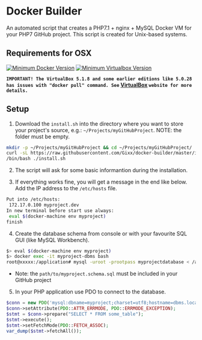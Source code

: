 # Docker Builder #

An automated script that creates a PHP7.1 + nginx + MySQL Docker VM for your PHP7 GitHub project. This script is created for Unix-based systems.

## Requirements for OSX ##
[![Minimum Docker Version](https://img.shields.io/badge/Docker%20Toolbox-%3E%3D1.10-blue.svg)](https://www.docker.com/products/docker-toolbox)
[![Minimum Virtualbox Version](https://img.shields.io/badge/VirtualBox-%3E%3D5.1.10-blue.svg)](https://www.virtualbox.org/wiki/Downloads?replytocom=98578)

**`IMPORTANT! The VirtualBox 5.1.8 and some earlier editions like 5.0.28 has issues with "docker pull" command. See` [VirtualBox](https://www.virtualbox.org/ticket/16084) `website for more details.`**

## Setup ##
1) Download the `install.sh` into the directory where you want to store your project's source, e.g.: `~/Projects/myGitHubProject`. 
NOTE: the folder must be empty.

```bash
mkdir -p ~/Projects/myGitHubProject && cd ~/Projects/myGitHubProject/
curl -sL https://raw.githubusercontent.com/Gixx/docker-builder/master/install.sh > ./install.sh
/bin/bash ./install.sh 
```
2) The script will ask for some basic informantion during the installation.

3) If everything works fine, you will get a message in the end like below. Add the IP address to the `/etc/hosts` file.
```bash
Put into /etc/hosts:
 172.17.0.100 myproject.dev
In new terminal before start use always:
 eval $(docker-machine env myproject)
finish
```

4) Create the database schema from console or with your favourite SQL GUI (like MySQL Workbench).
```bash
$> eval $(docker-machine env myproject)
$> docker exec -it myproject-dbms bash
root@xxxxx:/application# mysql -uroot -prootpass myprojectdatabase < /application/path/to/myproject.schema.sql
```

* Note: the ```path/to/myproject.schema.sql``` must be included in your GitHub project

5) In your PHP application use PDO to connect to the database.
```php
$conn = new PDO('mysql:dbname=myproject;charset=utf8;hostname=dbms.local', 'root', 'rootpass');
$conn->setAttribute(PDO::ATTR_ERRMODE, PDO::ERRMODE_EXCEPTION);
$stmt = $conn->prepare("SELECT * FROM some_table");
$stmt->execute();
$stmt->setFetchMode(PDO::FETCH_ASSOC);
var_dump($stmt->fetchAll());
```
